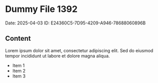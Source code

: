 # Dummy File 1392

Date: 2025-04-03
ID: E24360C5-7D95-4209-A946-78688060896B

## Content

Lorem ipsum dolor sit amet, consectetur adipiscing elit.
Sed do eiusmod tempor incididunt ut labore et dolore magna aliqua.

* Item 1
* Item 2
* Item 3
